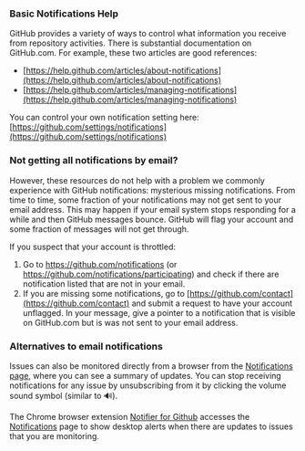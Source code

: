 ### Basic Notifications Help
GitHub provides a variety of ways to control what information you receive from repository activities. There is substantial documentation on GitHub.com.  For example, these two articles are good references:

- [https://help.github.com/articles/about-notifications](https://help.github.com/articles/about-notifications)
- [https://help.github.com/articles/managing-notifications](https://help.github.com/articles/managing-notifications)

You can control your own notification setting here: [https://github.com/settings/notifications](https://github.com/settings/notifications)

### Not getting all notifications by email?
However, these resources do not help with a problem we commonly experience with GitHub notifications: mysterious missing notifications.  From time to time, some fraction of your notifications may not get sent to your email address. This may happen if your email system stops responding for a while and then GitHub messages bounce.  GitHub will flag your account and some fraction of messages will not get through.  

If you suspect that your account is throttled:
1. Go to https://github.com/notifications (or https://github.com/notifications/participating) and check if there are notification listed that are not in your email.
2. If you are missing some notifications, go to [https://github.com/contact](https://github.com/contact) and submit a request to have your account unflagged.  In your message, give a pointer to a notification that is visible on GitHub.com but is was not sent to your email address.

### Alternatives to email notifications

Issues can also be monitored directly from a browser from the [Notifications page](https://github.com/notifications), where you can see a summary of updates. You can stop receiving notifications for any issue by unsubscribing from it by clicking the volume sound symbol (similar to 🔊).

The Chrome browser extension [Notifier for Github](https://chrome.google.com/webstore/detail/notifier-for-github) accesses the [Notifications](https://github.com/notifications) page to show desktop alerts when there are updates to issues that you are monitoring.